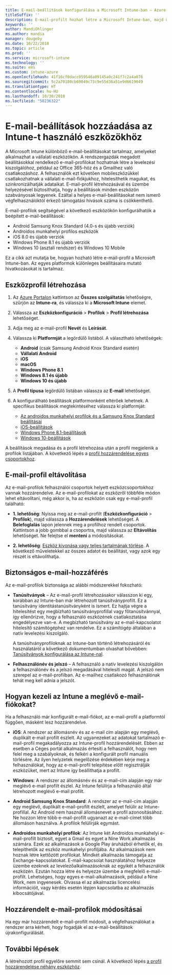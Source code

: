 ```yaml
---
title: E-mail-beállítások konfigurálása a Microsoft Intune-ban – Azure | Microsoft Docs
titleSuffix: ''
description: E-mail-profilt hozhat létre a Microsoft Intune-ban, majd üzembe helyezheti ezt a profilt Android Enterprise-, iOS- és Windows-eszközökön. E-mail-profil használatával olyan gyakori e-mail-beállítások konfigurálhatók, mint a levelezési kiszolgáló, és az Ön által felügyelt eszközökön a vállalati levelezéshez való csatlakozáshoz használt hitelesítési módszer.
keywords: ''
author: MandiOhlinger
ms.author: mandia
manager: dougeby
ms.date: 10/22/2018
ms.topic: article
ms.prod: ''
ms.service: microsoft-intune
ms.technology: ''
ms.suite: ems
ms.custom: intune-azure
ms.openlocfilehash: 41f16cf0dacc059546a09145a0c241f7c2a4a076
ms.sourcegitcommit: 5c2a70180cb69049c73c9e55d36a51e9d6619049
ms.translationtype: HT
ms.contentlocale: hu-HU
ms.lasthandoff: 10/30/2018
ms.locfileid: "50236322"
---
```

# <a name="add-email-settings-to-devices-using-intune"></a>E-mail-beállítások hozzáadása az Intune-t használó eszközökhöz

A Microsoft Intune különböző e-mail-beállításokat tartalmaz, amelyeket alkalmazhat a vállalati eszközökön. A rendszergazdák megadott beállításokkal rendelkező e-mail-profilokat hozhatnak létre a levelezési kiszolgálóhoz, például az Office 365-höz és a Gmailhez való csatlakozáshoz. A felhasználók ezt követően mobileszközükkel csatlakozhatnak a vállalati e-mail-fiókjukhoz, hitelesíthetik magukat, és szinkronizálhatják adataikat. E-mail-profil létrehozásával és üzembe helyezésével biztosíthatja, hogy a beállítások minden eszközön szabványosak legyenek. Ezáltal a helyes e-mail-beállításokat nem ismerő végfelhasználóktól érkező támogatási hívások száma is csökkenthető.

E-mail-profilok segítségével a következő eszközökön konfigurálhatók a beépített e-mail-beállítások:

- Android Samsung Knox Standard (4.0-s és újabb verziók)
- Androidos munkahelyi profilos eszközök
- iOS 8.0 és újabb verziók
- Windows Phone 8.1 és újabb verziók
- Windows 10 (asztali rendszer) és Windows 10 Mobile

Ez a cikk azt mutatja be, hogyan hozható létre e-mail-profil a Microsoft Intune-ban. Az egyes platformok különleges beállításaira mutató hivatkozásokat is tartalmaz.

## <a name="create-a-device-profile"></a>Eszközprofil létrehozása

1. Az [Azure Portalon](https://portal.azure.com) kattintson az **Összes szolgáltatás** lehetőségre, szűrjön az **Intune-ra**, és válassza ki a **Microsoft Intune** elemet.
2. Válassza az **Eszközkonfiguráció** > **Profilok** > **Profil létrehozása** lehetőséget.
3. Adja meg az e-mail-profil **Nevét** és **Leírását**.
4. Válassza ki **Platformját** a legördülő listából. A választható lehetőségek:

    - **Android** (csak Samsung Android Knox Standard esetén)
    - **Vállalati Android**
    - **iOS**
    - **macOS**
    - **Windows Phone 8.1**
    - **Windows 8.1 és újabb**
    - **Windows 10 és újabb**

5. A **Profil típusa** legördülő listában válassza az **E-mail** lehetőséget.
6. A konfigurálható beállítások platformonként eltérőek lehetnek. A specifikus beállítások megtekintéséhez válassza ki platformját:

    - [Az androidos munkahelyi profilok és a Samsung Knox Standard beállításai](email-settings-android.md)
    - [iOS-beállítások](email-settings-ios.md)
    - [Windows Phone 8.1-beállítások](email-settings-windows-phone-8-1.md)
    - [Windows 10-beállítások](email-settings-windows-10.md)

A beállítások megadása és a profil létrehozása után a profil megjelenik a profilok listájában. A következő lépés a [profil hozzárendelése egyes csoportokhoz](device-profile-assign.md).

## <a name="remove-an-email-profile"></a>E-mail-profil eltávolítása

Az e-mail-profilok felhasználói csoportok helyett eszközcsoportokhoz vannak hozzárendelve. Az e-mail-profilokat az eszközről többféle módon lehet eltávolítani, még akkor is, ha az eszközön csak egy e-mail-profil található:

- **1. lehetőség**: Nyissa meg az e-mail-profilt (**Eszközkonfiguráció** > **Profilok**), majd válassza a **Hozzárendelések** lehetőséget. A **Belefoglalás** lapon jelennek meg a profilhoz rendelt csoportok. Kattintson a jobb gombbal a csoportra, majd válassza az **Eltávolítás** lehetőséget. Ne felejtse el **menteni** a módosításokat.

- **2. lehetőség**: [Eszköz kivonása vagy teljes tartalmának törlése](devices-wipe.md). A következő műveletekkel az összes adatot és beállítást, vagy azok egy részét is eltávolíthatja.

## <a name="secure-email-access"></a>Biztonságos e-mail-hozzáférés

Az e-mail-profilok biztonsága az alábbi módszerekkel fokozható:

- **Tanúsítványok** – Az e-mail-profil létrehozásakor válasszon ki egy, korábban az Intune-ban már létrehozott tanúsítványprofilt. Ez a tanúsítvány identitástanúsítványként is ismert. Ez hajtja végre a hitelesítést egy megbízható tanúsítványprofillal vagy főtanúsítvánnyal, így ellenőrizve, hogy a felhasználó eszközének csatlakoztatása engedélyezve van-e. A megbízható tanúsítvány az e-mail-kapcsolatot hitelesítő számítógéphez van rendelve. Ez a számítógép általában a natív levelezési kiszolgáló.

  A tanúsítványprofiloknak az Intune-ban történő létrehozásáról és használatáról a következő dokumentumban olvashat bővebben: [Tanúsítványok konfigurálása az Intune-nal](certificates-configure.md).

- **Felhasználónév és jelszó** – A felhasználó a natív levelezési kiszolgálón a felhasználónév és a jelszó megadásával hitelesíti magát. A jelszó nem szerepel az e-mail-profilban. Az e-mailhez csatlakozó felhasználónak tehát meg kell adnia a jelszót.

## <a name="how-intune-handles-existing-email-accounts"></a>Hogyan kezeli az Intune a meglévő e-mail-fiókokat?

Ha a felhasználó már konfigurált e-mail-fiókot, az e-mail-profil a platformtól függően, másként lesz hozzárendelve.

- **iOS**: A rendszer az állomásnév és az e-mail cím alapján egy meglévő, duplikált e-mail profilt észlelt. Az ugyanezeket az adatokat tartalmazó e-mail-profil megakadályozza az Intune-profil hozzárendelését. Ebben az esetben a Céges portál alkalmazás értesíti a felhasználót, hogy nem felel meg a szabályoknak, és felkéri a konfigurált profil manuális törlésére. Az ilyen helyzetek megelőzése érdekében kérje meg a felhasználókat, hogy az e-mail-profil telepítése *előtt* regisztrálják eszközüket, mert az Intune így beállíthatja a profilt.

- **Windows**: A rendszer az állomásnév és az e-mail-cím alapján egy már meglévő e-mail profilt észlel. Az Intune felülírja a felhasználó által létrehozott meglévő e-mail profilt.

- **Android Samsung Knox Standard**: A rendszer az e-mail-cím alapján egy meglévő, duplikált e-mail-profilt észlelt, amelyet felülír az Intune-profillal. Az Android nem használ állomásnevet a profil azonosításához. Ne hozzon létre több e-mail-profilt ugyanazt az e-mail-címet több állomáson használva. A profilok felülírják egymást.

- **Androidos munkahelyi profilok**: Az Intune két Androidos munkahelyi e-mail-profilt biztosít, egyet a Gmail és egyet a Nine Work alkalmazás számára. Ezek az alkalmazások a Google Play áruházból érhetők el, és telepíthetők az eszköz munkahelyi profiljába. Az alkalmazások nem hoznak létre kettőzött profilokat. Mindkét alkalmazás támogatja az Exchange-kapcsolatokat. E-mail-kapcsolat használatához helyezze üzembe ezeknek az levelezőalkalmazásoknak az egyikét a felhasználók eszközén. Ezután hozza létre és helyezze üzembe a megfelelő e-mail-profilt. Lehetséges, hogy egyes e-mail-alkalmazások, például a Nine Work, nem ingyenesek. Olvassa el az alkalmazás licencelési információit, vagy kérdés esetén lépjen kapcsolatba az alkalmazás kibocsátójával.

## <a name="changes-to-assigned-email-profiles"></a>Hozzárendelt e-mail-profilok módosításai

Ha egy már hozzárendelt e-mail-profilt módosít, a végfelhasználókat a rendszer arra kérheti, hogy fogadják el az e-mail-beállítások újrakonfigurálását.

## <a name="next-steps"></a>További lépések
A létrehozott profil egyelőre semmit sem csinál. A következő lépés [a profil hozzárendelése néhány eszközhöz](device-profile-assign.md).